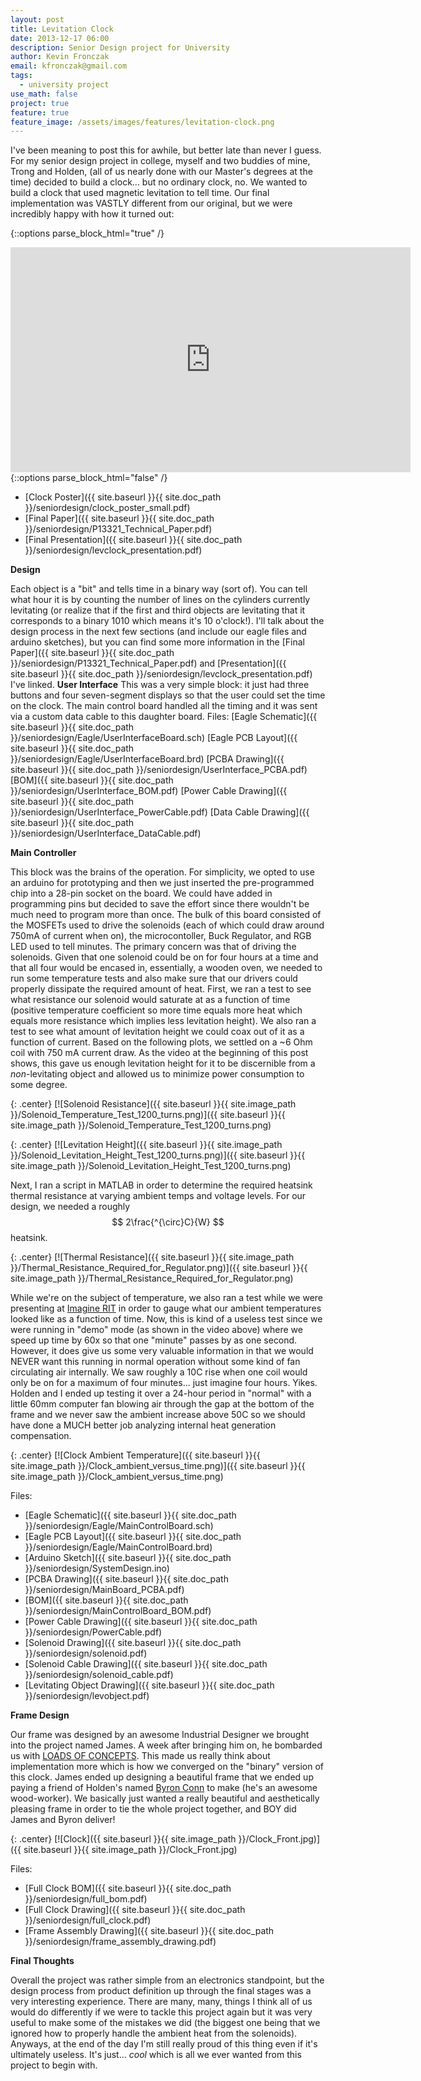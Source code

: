 ```yaml
---
layout: post
title: Levitation Clock
date: 2013-12-17 06:00
description: Senior Design project for University
author: Kevin Fronczak
email: kfronczak@gmail.com
tags:
  - university project
use_math: false
project: true
feature: true
feature_image: /assets/images/features/levitation-clock.png
---
```


I've been meaning to post this for awhile, but better late than never I guess. For my senior design project in college, myself and two buddies of mine, Trong and Holden, (all of us nearly done with our Master's degrees at the time) decided to build a clock... but no ordinary clock, no. We wanted to build a clock that used magnetic levitation to tell time. Our final implementation was VASTLY different from our original, but we were incredibly happy with how it turned out:

{::options parse_block_html="true" /}
<iframe width="640" height="360" src="https://www.youtube.com/embed/4bEvRd7E-bg" frameborder="0" allowfullscreen></iframe>
{::options parse_block_html="false" /}


* [Clock Poster]({{ site.baseurl }}{{ site.doc_path }}/seniordesign/clock_poster_small.pdf)
* [Final Paper]({{ site.baseurl }}{{ site.doc_path }}/seniordesign/P13321_Technical_Paper.pdf)
* [Final Presentation]({{ site.baseurl }}{{ site.doc_path }}/seniordesign/levclock_presentation.pdf)


**Design**

Each object is a "bit" and tells time in a binary way (sort of). You can tell what hour it is by counting the number of lines on the cylinders currently levitating (or realize that if the first and third objects are levitating that it corresponds to a binary 1010 which means it's 10 o'clock!). I'll talk about the design process in the next few sections (and include our eagle files and arduino sketches), but you can find some more information in the [Final Paper]({{ site.baseurl }}{{ site.doc_path }}/seniordesign/P13321_Technical_Paper.pdf) and [Presentation]({{ site.baseurl }}{{ site.doc_path }}/seniordesign/levclock_presentation.pdf) I've linked. **User Interface** This was a very simple block: it just had three buttons and four seven-segment displays so that the user could set the time on the clock. The main control board handled all the timing and it was sent via a custom data cable to this daughter board. Files: [Eagle Schematic]({{ site.baseurl }}{{ site.doc_path }}/seniordesign/Eagle/UserInterfaceBoard.sch) [Eagle PCB Layout]({{ site.baseurl }}{{ site.doc_path }}/seniordesign/Eagle/UserInterfaceBoard.brd) [PCBA Drawing]({{ site.baseurl }}{{ site.doc_path }}/seniordesign/UserInterface_PCBA.pdf) [BOM]({{ site.baseurl }}{{ site.doc_path }}/seniordesign/UserInterface_BOM.pdf) [Power Cable Drawing]({{ site.baseurl }}{{ site.doc_path }}/seniordesign/UserInterface_PowerCable.pdf) [Data Cable Drawing]({{ site.baseurl }}{{ site.doc_path }}/seniordesign/UserInterface_DataCable.pdf)

**Main Controller**

This block was the brains of the operation. For simplicity, we opted to use an arduino for prototyping and then we just inserted the pre-programmed chip into a 28-pin socket on the board. We could have added in programming pins but decided to save the effort since there wouldn't be much need to program more than once. The bulk of this board consisted of the MOSFETs used to drive the solenoids (each of which could draw around 750mA of current when on), the microcontoller, Buck Regulator, and RGB LED used to tell minutes. The primary concern was that of driving the solenoids. Given that one solenoid could be on for four hours at a time and that all four would be encased in, essentially, a wooden oven, we needed to run some temperature tests and also make sure that our drivers could properly dissipate the required amount of heat. First, we ran a test to see what resistance our solenoid would saturate at as a function of time (positive temperature coefficient so more time equals more heat which equals more resistance which implies less levitation height). We also ran a test to see what amount of levitation height we could coax out of it as a function of current. Based on the following plots, we settled on a ~6 Ohm coil with 750 mA current draw. As the video at the beginning of this post shows, this gave us enough levitation height for it to be discernible from a _non_-levitating object and allowed us to minimize power consumption to some degree.

{: .center}
[![Solenoid Resistance]({{ site.baseurl }}{{ site.image_path }}/Solenoid_Temperature_Test_1200_turns.png)]({{ site.baseurl }}{{ site.image_path }}/Solenoid_Temperature_Test_1200_turns.png)

{: .center}
[![Levitation Height]({{ site.baseurl }}{{ site.image_path }}/Solenoid_Levitation_Height_Test_1200_turns.png)]({{ site.baseurl }}{{ site.image_path }}/Solenoid_Levitation_Height_Test_1200_turns.png)

Next, I ran a script in MATLAB in order to determine the required heatsink thermal resistance at varying ambient temps and voltage levels. For our design, we needed a roughly $$ 2\frac{^{\circ}C}{W} $$ heatsink.

{: .center}
[![Thermal Resistance]({{ site.baseurl }}{{ site.image_path }}/Thermal_Resistance_Required_for_Regulator.png)]({{ site.baseurl }}{{ site.image_path }}/Thermal_Resistance_Required_for_Regulator.png)

While we're on the subject of temperature, we also ran a test while we were presenting at [Imagine RIT](http://www.rit.edu/imagine/) in order to gauge what our ambient temperatures looked like as a function of time. Now, this is kind of a useless test since we were running in "demo" mode (as shown in the video above) where we speed up time by 60x so that one "minute" passes by as one second. However, it does give us some very valuable information in that we would NEVER want this running in normal operation without some kind of fan circulating air internally. We saw roughly a 10C rise when one coil would only be on for a maximum of four minutes... just imagine four hours. Yikes. Holden and I ended up testing it over a 24-hour period in "normal" with a little 60mm computer fan blowing air through the gap at the bottom of the frame and we never saw the ambient increase above 50C so we should have done a MUCH better job analyzing internal heat generation compensation.

{: .center}
[![Clock Ambient Temperature]({{ site.baseurl }}{{ site.image_path }}/Clock_ambient_versus_time.png)]({{ site.baseurl }}{{ site.image_path }}/Clock_ambient_versus_time.png)

Files:

* [Eagle Schematic]({{ site.baseurl }}{{ site.doc_path }}/seniordesign/Eagle/MainControlBoard.sch)
* [Eagle PCB Layout]({{ site.baseurl }}{{ site.doc_path }}/seniordesign/Eagle/MainControlBoard.brd)
* [Arduino Sketch]({{ site.baseurl }}{{ site.doc_path }}/seniordesign/SystemDesign.ino)
* [PCBA Drawing]({{ site.baseurl }}{{ site.doc_path }}/seniordesign/MainBoard_PCBA.pdf)
* [BOM]({{ site.baseurl }}{{ site.doc_path }}/seniordesign/MainControlBoard_BOM.pdf)
* [Power Cable Drawing]({{ site.baseurl }}{{ site.doc_path }}/seniordesign/PowerCable.pdf)
* [Solenoid Drawing]({{ site.baseurl }}{{ site.doc_path }}/seniordesign/solenoid.pdf)
* [Solenoid Cable Drawing]({{ site.baseurl }}{{ site.doc_path }}/seniordesign/solenoid_cable.pdf)
* [Levitating Object Drawing]({{ site.baseurl }}{{ site.doc_path }}/seniordesign/levobject.pdf)

**Frame Design**

Our frame was designed by an awesome Industrial Designer we brought into the project named James. A week after bringing him on, he bombarded us with [LOADS OF CONCEPTS](http://edge.rit.edu/edge/P13321/public/MSD%20I/Concept%20Design/Concept%20Drawings). This made us really think about implementation more which is how we converged on the "binary" version of this clock. James ended up designing a beautiful frame that we ended up paying a friend of Holden's named [Byron Conn](http://byronconn.com/) to make (he's an awesome wood-worker). We basically just wanted a really beautiful and aesthetically pleasing frame in order to tie the whole project together, and BOY did James and Byron deliver!

{: .center}
[![Clock]({{ site.baseurl }}{{ site.image_path }}/Clock_Front.jpg)]({{ site.baseurl }}{{ site.image_path }}/Clock_Front.jpg)

Files:
* [Full Clock BOM]({{ site.baseurl }}{{ site.doc_path }}/seniordesign/full_bom.pdf)
* [Full Clock Drawing]({{ site.baseurl }}{{ site.doc_path }}/seniordesign/full_clock.pdf)
* [Frame Assembly Drawing]({{ site.baseurl }}{{ site.doc_path }}/seniordesign/frame_assembly_drawing.pdf)

**Final Thoughts**

Overall the project was rather simple from an electronics standpoint, but the design process from product definition up through the final stages was a very interesting experience. There are many, many, things I think all of us would do differently if we were to tackle this project again but it was very useful to make some of the mistakes we did (the biggest one being that we ignored how to properly handle the ambient heat from the solenoids). Anyways, at the end of the day I'm still really proud of this thing even if it's ultimately useless. It's just... _cool_ which is all we ever wanted from this project to begin with.
